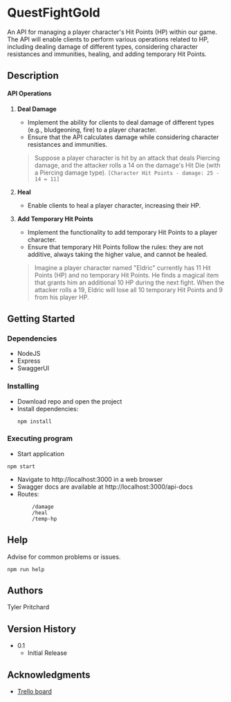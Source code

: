 # QuestFightGold

An API for managing a player character's Hit Points (HP) within our game. The API will enable clients to perform various operations related to HP, including dealing damage of different types, considering character resistances and immunities, healing, and adding temporary Hit Points.

## Description

#### API Operations
1. **Deal Damage**
    - Implement the ability for clients to deal damage of different types (e.g., bludgeoning, fire) to a player character.
    - Ensure that the API calculates damage while considering character resistances and immunities.

    > Suppose a player character is hit by an attack that deals Piercing damage, and the attacker rolls a 14 on the damage's Hit Die (with a Piercing damage type). `[Character Hit Points - damage: 25 - 14 = 11]`

2. **Heal**
    - Enable clients to heal a player character, increasing their HP.

3. **Add Temporary Hit Points**
    - Implement the functionality to add temporary Hit Points to a player character.
    - Ensure that temporary Hit Points follow the rules: they are not additive, always taking the higher value, and cannot be healed.

    > Imagine a player character named "Eldric" currently has 11 Hit Points (HP) and no temporary Hit Points. He finds a magical item that grants him an additional 10 HP during the next fight. When the attacker rolls a 19, Eldric will lose all 10 temporary Hit Points and 9 from his player HP.

## Getting Started

### Dependencies

* NodeJS
* Express
* SwaggerUI

### Installing

* Download repo and open the project 
* Install dependencies:
    ```
    npm install
    ```

### Executing program

* Start application
```
npm start
```
* Navigate to http://localhost:3000 in a web browser
* Swagger docs are available at http://localhost:3000/api-docs
* Routes:
```
        /damage
        /heal
        /temp-hp
```

## Help

Advise for common problems or issues.
```
npm run help
```

## Authors

Tyler Pritchard  


## Version History

* 0.1
    * Initial Release


## Acknowledgments

* [Trello board](https://trello.com/invite/b/QW1cz0oh/ATTI161b7305bb6178bc21e1b163ea1d3c26703A921B/questfightgold)